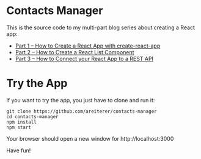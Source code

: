 # Contacts Manager
This is the source code to my multi-part blog series about creating a React app:

* [Part 1 – How to Create a React App with create-react-app](http://www.andreasreiterer.at/web-development/creating-react-app-create-react-app/)
* [Part 2 – How to Create a React List Component](http://www.andreasreiterer.at/web-development/react-list-component/)
* [Part 3 – How to Connect your React App to a REST API](http://www.andreasreiterer.at/web-development/connect-react-app-rest-api/)

# Try the App
If you want to try the app, you just have to clone and run it: 

```
git clone https://github.com/areiterer/contacts-manager
cd contacts-manager
npm install
npm start
````

Your browser should open a new window for http://localhost:3000

Have fun! 
